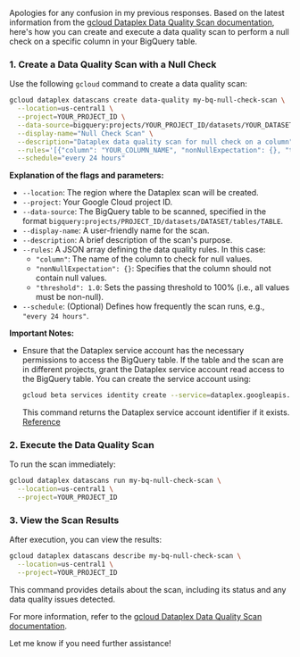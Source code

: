 Apologies for any confusion in my previous responses. Based on the latest information from the [gcloud Dataplex Data Quality Scan documentation](https://cloud.google.com/sdk/gcloud/reference/dataplex/datascans/create/data-quality), here's how you can create and execute a data quality scan to perform a null check on a specific column in your BigQuery table.

### **1. Create a Data Quality Scan with a Null Check**

Use the following `gcloud` command to create a data quality scan:

```sh
gcloud dataplex datascans create data-quality my-bq-null-check-scan \
  --location=us-central1 \
  --project=YOUR_PROJECT_ID \
  --data-source=bigquery:projects/YOUR_PROJECT_ID/datasets/YOUR_DATASET/tables/YOUR_TABLE \
  --display-name="Null Check Scan" \
  --description="Dataplex data quality scan for null check on a column" \
  --rules='[{"column": "YOUR_COLUMN_NAME", "nonNullExpectation": {}, "threshold": 1.0}]' \
  --schedule="every 24 hours"
```

**Explanation of the flags and parameters:**

- `--location`: The region where the Dataplex scan will be created.
- `--project`: Your Google Cloud project ID.
- `--data-source`: The BigQuery table to be scanned, specified in the format `bigquery:projects/PROJECT_ID/datasets/DATASET/tables/TABLE`.
- `--display-name`: A user-friendly name for the scan.
- `--description`: A brief description of the scan's purpose.
- `--rules`: A JSON array defining the data quality rules. In this case:
  - `"column"`: The name of the column to check for null values.
  - `"nonNullExpectation": {}`: Specifies that the column should not contain null values.
  - `"threshold": 1.0`: Sets the passing threshold to 100% (i.e., all values must be non-null).
- `--schedule`: (Optional) Defines how frequently the scan runs, e.g., `"every 24 hours"`.

**Important Notes:**

- Ensure that the Dataplex service account has the necessary permissions to access the BigQuery table. If the table and the scan are in different projects, grant the Dataplex service account read access to the BigQuery table. You can create the service account using:

  ```sh
  gcloud beta services identity create --service=dataplex.googleapis.com
  ```

  This command returns the Dataplex service account identifier if it exists. [Reference](https://cloud.google.com/dataplex/docs/use-data-profiling)

### **2. Execute the Data Quality Scan**

To run the scan immediately:

```sh
gcloud dataplex datascans run my-bq-null-check-scan \
  --location=us-central1 \
  --project=YOUR_PROJECT_ID
```

### **3. View the Scan Results**

After execution, you can view the results:

```sh
gcloud dataplex datascans describe my-bq-null-check-scan \
  --location=us-central1 \
  --project=YOUR_PROJECT_ID
```

This command provides details about the scan, including its status and any data quality issues detected.

For more information, refer to the [gcloud Dataplex Data Quality Scan documentation](https://cloud.google.com/sdk/gcloud/reference/dataplex/datascans/create/data-quality).

Let me know if you need further assistance! 
